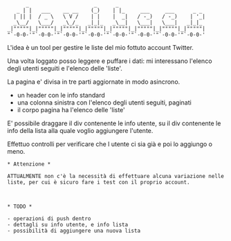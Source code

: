 

	      _                     _      _                             
	   _ | |   ___    __ __    (_)    | |_     ___     ___      _ _  
	  | || |  / _ \   \ V /    | |    |  _|   / -_)   / -_)    | '_| 
	  _\__/   \___/   _\_/_   _|_|_   _\__|   \___|   \___|   _|_|_  
	_|"""""|_|"""""|_|"""""|_|"""""|_|"""""|_|"""""|_|"""""|_|"""""| 
	"`-0-0-'"`-0-0-'"`-0-0-'"`-0-0-'"`-0-0-'"`-0-0-'"`-0-0-'"`-0-0-' 
	



L'idea è un tool per gestire le liste del mio fottuto account Twitter.

Una volta loggato posso leggere e puffare i dati:
mi interessano l'elenco degli utenti seguiti e l'elenco delle 'liste'.

La pagina e' divisa in tre parti aggiornate in modo asincrono.
- un header con le info standard
- una colonna sinistra con l'elenco degli utenti seguiti, paginati
- il corpo pagina ha l'elenco delle 'liste'

E' possibile draggare il div contenente le info utente, su
il div contenente le info della lista alla quale voglio aggiungere 
l'utente.

Effettuo controlli per verificare che l utente ci sia già e poi lo 
aggiungo o meno.


	* Attenzione *

	ATTUALMENTE non c'è la necessità di effettuare alcuna variazione nelle
	liste, per cui è sicuro fare i test con il proprio account.



	* TODO *
	
	- operazioni di push dentro 
	- dettagli su info utente, e info lista
	- possibilità di aggiungere una nuova lista
